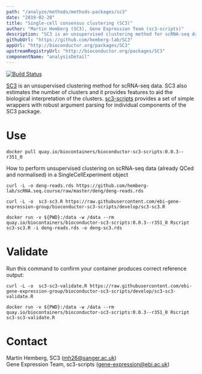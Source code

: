 ```yaml
---
path: "/analyze/methods/methods-packages/sc3"
date: "2019-02-28"
title: "Single-cell consensus clustering (SC3)"
author: "Martin Hemberg (SC3), Gene Expression Team (sc3-scripts)"
description: "SC3 is an unsupervised clustering method for scRNA-seq data."
githubUrl: "https://github.com/hemberg-lab/SC3"
appUrl: "http://bioconductor.org/packages/SC3"
upstreamRegistryUrl: "http://bioconductor.org/packages/SC3"
componentName: "analysisDetail"
---
```


[![Build Status](http://www.bioconductor.org/shields/build/release/bioc/SC3.svg)](https://git.bioconductor.org/packages/SC3)

[SC3](http://bioconductor.org/packages/SC3) is an unsupervised clustering method for scRNA-seq data. SC3 also estimates the number of clusters and it provides features to aid the biological interpretation of the clusters. [sc3-scripts](https://anaconda.org/bioconda/sc3-scripts) provides a set of simple wrappers with robust argument parsing for individual components of the SC3 package.

# Use

```
docker pull quay.io/biocontainers/bioconductor-sc3-scripts:0.0.3--r351_0
```

How to perform unsupervised clustering on scRNA-seq data (already QCed and normalised) in a SingleCellExperiment object 

```
curl -L -o deng-reads.rds https://github.com/hemberg-lab/scRNA.seq.course/raw/master/deng/deng-reads.rds

curl -L -o  sc3-sc3.R https://raw.githubusercontent.com/ebi-gene-expression-group/bioconductor-sc3-scripts/develop/sc3-sc3.R

docker run -v ${PWD}:/data -w /data --rm quay.io/biocontainers/bioconductor-sc3-scripts:0.0.3--r351_0 Rscript sc3-sc3.R -i deng-reads.rds -o deng-sc3.rds 
```

# Validate 
Run this command to confirm your container produces correct reference output:

```
curl -L -o  sc3-sc3-validate.R https://raw.githubusercontent.com/ebi-gene-expression-group/bioconductor-sc3-scripts/develop/sc3-sc3-validate.R

docker run -v ${PWD}:/data -w /data --rm quay.io/biocontainers/bioconductor-sc3-scripts:0.0.3--r351_0 Rscript sc3-sc3-validate.R
```

# Contact
Martin Hemberg, SC3 (<a href="mailto://mh26@sanger.ac.uk">mh26@sanger.ac.uk</a>)  
Gene Expression Team, sc3-scripts (<a href="mailto://gene-expression@ebi.ac.uk">gene-expression@ebi.ac.uk</a>)
